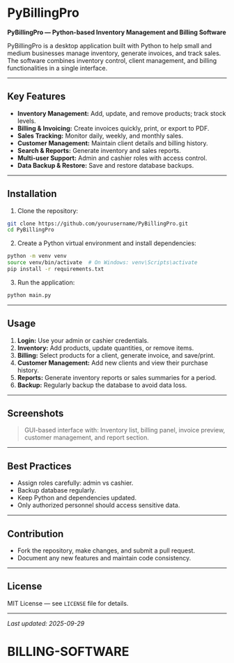 # PyBillingPro

**PyBillingPro — Python-based Inventory Management and Billing Software**

PyBillingPro is a desktop application built with Python to help small and medium businesses manage inventory, generate invoices, and track sales. The software combines inventory control, client management, and billing functionalities in a single interface.

---

## Key Features

* **Inventory Management:** Add, update, and remove products; track stock levels.
* **Billing & Invoicing:** Create invoices quickly, print, or export to PDF.
* **Sales Tracking:** Monitor daily, weekly, and monthly sales.
* **Customer Management:** Maintain client details and billing history.
* **Search & Reports:** Generate inventory and sales reports.
* **Multi-user Support:** Admin and cashier roles with access control.
* **Data Backup & Restore:** Save and restore database backups.

---

## Installation

1. Clone the repository:

```bash
git clone https://github.com/yourusername/PyBillingPro.git
cd PyBillingPro
```

2. Create a Python virtual environment and install dependencies:

```bash
python -m venv venv
source venv/bin/activate  # On Windows: venv\Scripts\activate
pip install -r requirements.txt
```

3. Run the application:

```bash
python main.py
```

---

## Usage

1. **Login:** Use your admin or cashier credentials.
2. **Inventory:** Add products, update quantities, or remove items.
3. **Billing:** Select products for a client, generate invoice, and save/print.
4. **Customer Management:** Add new clients and view their purchase history.
5. **Reports:** Generate inventory reports or sales summaries for a period.
6. **Backup:** Regularly backup the database to avoid data loss.

---

## Screenshots

> GUI-based interface with: Inventory list, billing panel, invoice preview, customer management, and report section.

---

## Best Practices

* Assign roles carefully: admin vs cashier.
* Backup database regularly.
* Keep Python and dependencies updated.
* Only authorized personnel should access sensitive data.

---

## Contribution

* Fork the repository, make changes, and submit a pull request.
* Document any new features and maintain code consistency.

---

## License

MIT License — see `LICENSE` file for details.

---

*Last updated: 2025-09-29*
# BILLING-SOFTWARE
